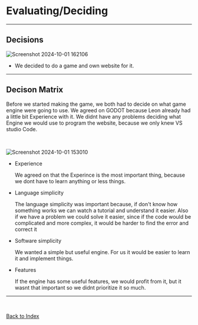 # Evaluating/Deciding

<hr>

## Decisions 

![Screenshot 2024-10-01 162106](https://github.com/user-attachments/assets/ae81f350-22c7-4543-8540-0a5e3c5e5a84)

<ul>
  <li>We decided to do a game and own website for it.</li>
</ul>

<hr>

## Decison Matrix 

Before we started making the game, we both had to decide on what game engine were going to use. We agreed on GODOT because Leon already had a little bit Experience with it. We didnt have any problems deciding what Engine we would use to program the website, because we only knew VS studio Code.

<br>

![Screenshot 2024-10-01 153010](https://github.com/user-attachments/assets/06088f5c-2d4e-4ff9-9e17-6284ec8c3fdb)


<ul>
<li>Experience</li>
<p>We agreed on that the Experince is the most important thing, because we dont have to learn anything or less things. </p>
  
<li>Language simplicity</li>
<p>The language simplicity was important because, if don't know how something works we can watch a tutorial and understand it easier. Also if we have a problem we could solve it easier, since if the code would be complicated and more complex, it would be harder to find the error and correct it</p>

<li>Software simplicity</li>
<p> We wanted a simple but useful engine. For us it would be easier to learn it and implement things.</p>

<li>Features</li>
<p>If the engine has some useful features, we would profit from it, but it wasnt that important so we didnt prioritize it so much.</p></p>

</ul>



  
<hr>

<br>

[Back to Index](README.md)

